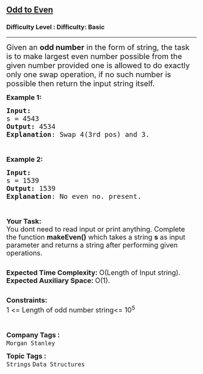 <h2><a href="https://www.geeksforgeeks.org/problems/odd-to-even0537/1?page=12&category=Strings&sortBy=submissions">Odd to Even</a></h2><h3>Difficulty Level : Difficulty: Basic</h3><hr><div class="problems_problem_content__Xm_eO"><p><span style="font-size: 20px;">Given an <strong>odd number</strong> in the form of string, the task is to make largest even number possible from the given number provided one is allowed to do exactly only one swap operation, if no such number is possible then return the input string itself.</span></p>
<p><span style="font-size: 18px;"><strong>Example 1:</strong></span></p>
<pre><span style="font-size: 18px;"><strong>Input:</strong>
s = 4543
<strong>Output:</strong> 4534
<strong>Explanation</strong>: Swap 4(3rd pos) and 3.</span></pre>
<p>&nbsp;</p>
<p><span style="font-size: 18px;"><strong>Example 2:</strong></span></p>
<pre><span style="font-size: 18px;"><strong>Input:</strong>
s = 1539
<strong>Output:</strong> 1539
<strong>Explanation</strong>: No even no. present.</span></pre>
<p>&nbsp;</p>
<p><span style="font-size: 18px;"><strong>Your Task: &nbsp;</strong><br>You dont need to read input or print anything. Complete the function&nbsp;<strong>makeEven()</strong>&nbsp;which takes a string&nbsp;<strong>s</strong> as input parameter and returns a string after performing given operations.</span><br>&nbsp;</p>
<p><span style="font-size: 18px;"><strong>Expected Time Complexity:&nbsp;</strong>O(Length of Input string).<br><strong>Expected Auxiliary Space:&nbsp;</strong>O(1).</span><br>&nbsp;</p>
<p><strong><span style="font-size: 18px;">Constraints:</span></strong><br><span style="font-size: 18px;">1 &lt;= Length of odd number string&lt;= 10<sup>5</sup></span></p>
<p>&nbsp;</p></div><p><span style=font-size:18px><strong>Company Tags : </strong><br><code>Morgan Stanley</code>&nbsp;<br><p><span style=font-size:18px><strong>Topic Tags : </strong><br><code>Strings</code>&nbsp;<code>Data Structures</code>&nbsp;
